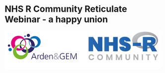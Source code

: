 # NHS R Community Reticulate Webinar - a happy union 

<p></p>

![NHSRCommunity](Images/AGEM_NHSR.png)



